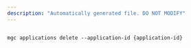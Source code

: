 ```yaml
---
description: "Automatically generated file. DO NOT MODIFY"
---
```


```cli

mgc applications delete --application-id {application-id}

```